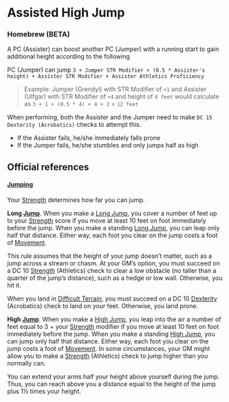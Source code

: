 # Assisted High Jump

### Homebrew (BETA)

A PC (Assister) can boost another PC (Jumper) with a running start to gain additional height according to the following

PC (Jumper) can jump `3 + Jumper STR Modifier + (0.5 * Assister's height) + Assister STR Modifier + Assister Athletics Proficiency`

> Example: Jumper (Grendyl) with STR Modifier of `+1` and Assister (Ulfgar) with STR Modifier of `+4` and height of `4 feet` would calculate as
> `3 + 1 + (0.5 * 4) + 4 + 2` = `12 feet`

When performing, both the Assister and the Jumper need to make `DC 15` `Dexterity (Acrobatics)` checks to attempt this.

- If the Assister fails, he/she immediately falls prone
- If the Jumper fails, he/she stumbles and only jumps half as high

## Official references

#### [Jumping](https://roll20.net/compendium/dnd5e/The%20Environment#h-Jumping)

Your [Strength](https://roll20.net/compendium/dnd5e/Ability%20Scores#h-Strength) determines how far you can jump.  
  
**Long [Jump](https://roll20.net/compendium/dnd5e/Jump#h-Jump)**. When you make a [Long Jump](https://roll20.net/compendium/dnd5e/Your%20Turn#h-Long%20Jump), you cover a number of feet up to your [Strength](https://roll20.net/compendium/dnd5e/Ability%20Scores#h-Strength) score if you move at least 10 feet on foot immediately before the jump. When you make a standing [Long Jump](https://roll20.net/compendium/dnd5e/Your%20Turn#h-Long%20Jump), you can leap only half that distance. Either way, each foot you clear on the jump costs a foot of [Movement](https://roll20.net/compendium/dnd5e/Your%20Turn#h-Movement).  
  
This rule assumes that the height of your jump doesn’t matter, such as a jump across a stream or chasm. At your GM’s option, you must succeed on a DC 10 [Strength](https://roll20.net/compendium/dnd5e/Ability%20Scores#h-Strength) (Athletics) check to clear a low obstacle (no taller than a quarter of the jump’s distance), such as a hedge or low wall. Otherwise, you hit it.  
  
When you land in [Difficult Terrain](https://roll20.net/compendium/dnd5e/Combat#h-Difficult%20Terrain), you must succeed on a DC 10 [Dexterity](https://roll20.net/compendium/dnd5e/Ability%20Scores#h-Dexterity) (Acrobatics) check to land on your feet. Otherwise, you land prone.  
  
**High [Jump](https://roll20.net/compendium/dnd5e/Jump#h-Jump)**. When you make a [High Jump](https://roll20.net/compendium/dnd5e/Your%20Turn#h-High%20Jump), you leap into the air a number of feet equal to 3 + your [Strength](https://roll20.net/compendium/dnd5e/Ability%20Scores#h-Strength) modifier if you move at least 10 feet on foot immediately before the jump. When you make a standing [High Jump](https://roll20.net/compendium/dnd5e/Your%20Turn#h-High%20Jump), you can jump only half that distance. Either way, each foot you clear on the jump costs a foot of [Movement](https://roll20.net/compendium/dnd5e/Your%20Turn#h-Movement). In some circumstances, your GM might allow you to make a [Strength](https://roll20.net/compendium/dnd5e/Ability%20Scores#h-Strength) (Athletics) check to jump higher than you normally can.  
  
You can extend your arms half your height above yourself during the jump. Thus, you can reach above you a distance equal to the height of the jump plus 1½ times your height.
